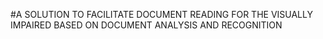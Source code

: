 #A SOLUTION TO FACILITATE DOCUMENT READING FOR THE VISUALLY IMPAIRED BASED ON DOCUMENT ANALYSIS AND RECOGNITION
